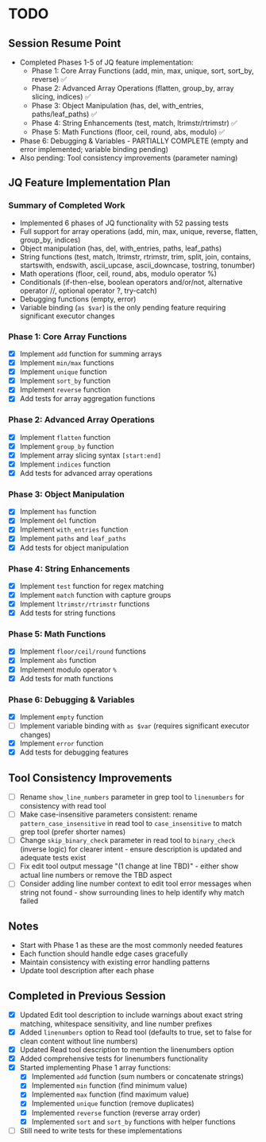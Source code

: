 # TODO

## Session Resume Point
- Completed Phases 1-5 of JQ feature implementation:
  - Phase 1: Core Array Functions (add, min, max, unique, sort, sort_by, reverse) ✅
  - Phase 2: Advanced Array Operations (flatten, group_by, array slicing, indices) ✅  
  - Phase 3: Object Manipulation (has, del, with_entries, paths/leaf_paths) ✅
  - Phase 4: String Enhancements (test, match, ltrimstr/rtrimstr) ✅
  - Phase 5: Math Functions (floor, ceil, round, abs, modulo) ✅
- Phase 6: Debugging & Variables - PARTIALLY COMPLETE (empty and error implemented; variable binding pending)
- Also pending: Tool consistency improvements (parameter naming)

## JQ Feature Implementation Plan

### Summary of Completed Work
- Implemented 6 phases of JQ functionality with 52 passing tests
- Full support for array operations (add, min, max, unique, reverse, flatten, group_by, indices)
- Object manipulation (has, del, with_entries, paths, leaf_paths)
- String functions (test, match, ltrimstr, rtrimstr, trim, split, join, contains, startswith, endswith, ascii_upcase, ascii_downcase, tostring, tonumber)
- Math operations (floor, ceil, round, abs, modulo operator %)
- Conditionals (if-then-else, boolean operators and/or/not, alternative operator //, optional operator ?, try-catch)
- Debugging functions (empty, error)
- Variable binding (`as $var`) is the only pending feature requiring significant executor changes

### Phase 1: Core Array Functions
- [x] Implement `add` function for summing arrays
- [x] Implement `min/max` functions
- [x] Implement `unique` function
- [x] Implement `sort_by` function
- [x] Implement `reverse` function
- [x] Add tests for array aggregation functions

### Phase 2: Advanced Array Operations
- [x] Implement `flatten` function
- [x] Implement `group_by` function
- [x] Implement array slicing syntax `[start:end]`
- [x] Implement `indices` function
- [x] Add tests for advanced array operations

### Phase 3: Object Manipulation
- [x] Implement `has` function
- [x] Implement `del` function
- [x] Implement `with_entries` function
- [x] Implement `paths` and `leaf_paths`
- [x] Add tests for object manipulation

### Phase 4: String Enhancements
- [x] Implement `test` function for regex matching
- [x] Implement `match` function with capture groups
- [x] Implement `ltrimstr/rtrimstr` functions
- [x] Add tests for string functions

### Phase 5: Math Functions
- [x] Implement `floor/ceil/round` functions
- [x] Implement `abs` function
- [x] Implement modulo operator `%`
- [x] Add tests for math functions

### Phase 6: Debugging & Variables
- [x] Implement `empty` function
- [ ] Implement variable binding with `as $var` (requires significant executor changes)
- [x] Implement `error` function
- [x] Add tests for debugging features

## Tool Consistency Improvements
- [ ] Rename `show_line_numbers` parameter in grep tool to `linenumbers` for consistency with read tool
- [ ] Make case-insensitive parameters consistent: rename `pattern_case_insensitive` in read tool to `case_insensitive` to match grep tool (prefer shorter names)
- [ ] Change `skip_binary_check` parameter in read tool to `binary_check` (inverse logic) for clearer intent - ensure description is updated and adequate tests exist
- [ ] Fix edit tool output message "(1 change at line TBD)" - either show actual line numbers or remove the TBD aspect
- [ ] Consider adding line number context to edit tool error messages when string not found - show surrounding lines to help identify why match failed

## Notes
- Start with Phase 1 as these are the most commonly needed features
- Each function should handle edge cases gracefully
- Maintain consistency with existing error handling patterns
- Update tool description after each phase

## Completed in Previous Session
- [x] Updated Edit tool description to include warnings about exact string matching, whitespace sensitivity, and line number prefixes
- [x] Added `linenumbers` option to Read tool (defaults to true, set to false for clean content without line numbers)
- [x] Updated Read tool description to mention the linenumbers option
- [x] Added comprehensive tests for linenumbers functionality
- [x] Started implementing Phase 1 array functions:
  - [x] Implemented `add` function (sum numbers or concatenate strings)
  - [x] Implemented `min` function (find minimum value)
  - [x] Implemented `max` function (find maximum value)
  - [x] Implemented `unique` function (remove duplicates)
  - [x] Implemented `reverse` function (reverse array order)
  - [x] Implemented `sort` and `sort_by` functions with helper functions
- [ ] Still need to write tests for these implementations